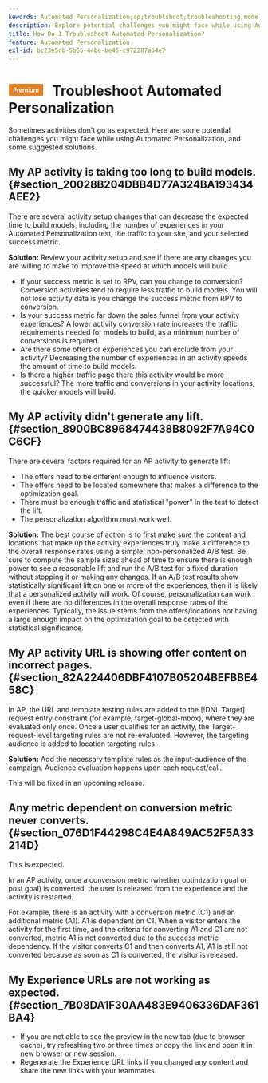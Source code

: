 ```yaml
---
kewords: Automated Personalization;ap;troublshoot;troubleshooting;model;lift
description: Explore potential challenges you might face while using Automated Personalization (AP) activities in Adobe Target, along with suggested solutions.
title: How Do I Troubleshoot Automated Personalization?
feature: Automated Personalization
exl-id: bc23e5db-5b65-44be-be45-c972287a64e7
---
```

# ![PREMIUM](/help/main/assets/premium.png) Troubleshoot Automated Personalization

Sometimes activities don't go as expected. Here are some potential challenges you might face while using Automated Personalization, and some suggested solutions.

## My AP activity is taking too long to build models. {#section_20028B204DBB4D77A324BA193434AEE2}

There are several activity setup changes that can decrease the expected time to build models, including the number of experiences in your Automated Personalization test, the traffic to your site, and your selected success metric.

**Solution:** Review your activity setup and see if there are any changes you are willing to make to improve the speed at which models will build.

* If your success metric is set to RPV, can you change to conversion? Conversion activities tend to require less traffic to build models. You will not lose activity data is you change the success metric from RPV to conversion. 
* Is your success metric far down the sales funnel from your activity experiences? A lower activity conversion rate increases the traffic requirements needed for models to build, as a minimum number of conversions is required. 
* Are there some offers or experiences you can exclude from your activity? Decreasing the number of experiences in an activity speeds the amount of time to build models. 
* Is there a higher-traffic page there this activity would be more successful? The more traffic and conversions in your activity locations, the quicker models will build.

## My AP activity didn't generate any lift. {#section_8900BC8968474438B8092F7A94C0C6CF}

There are several factors required for an AP activity to generate lift:

* The offers need to be different enough to influence visitors. 
* The offers need to be located somewhere that makes a difference to the optimization goal. 
* There must be enough traffic and statistical "power" in the test to detect the lift. 
* The personalization algorithm must work well.

**Solution:** The best course of action is to first make sure the content and locations that make up the activity experiences truly make a difference to the overall response rates using a simple, non-personalized A/B test. Be sure to compute the sample sizes ahead of time to ensure there is enough power to see a reasonable lift and run the A/B test for a fixed duration without stopping it or making any changes. If an A/B test results show statistically significant lift on one or more of the experiences, then it is likely that a personalized activity will work. Of course, personalization can work even if there are no differences in the overall response rates of the experiences. Typically, the issue stems from the offers/locations not having a large enough impact on the optimization goal to be detected with statistical significance.

## My AP activity URL is showing offer content on incorrect pages. {#section_82A224406DBF4107B05204BEFBBE458C}

In AP, the URL and template testing rules are added to the [!DNL Target] request entry constraint (for example, target-global-mbox), where they are evaluated only once. Once a user qualifies for an activity, the Target-request-level targeting rules are not re-evaluated. However, the targeting audience is added to location targeting rules.

**Solution:** Add the necessary template rules as the input-audience of the campaign. Audience evaluation happens upon each request/call.

This will be fixed in an upcoming release.

## Any metric dependent on conversion metric never converts. {#section_076D1F44298C4E4A849AC52F5A33214D}

This is expected.

In an AP activity, once a conversion metric (whether optimization goal or post goal) is converted, the user is released from the experience and the activity is restarted.

For example, there is an activity with a conversion metric (C1) and an additional metric (A1). A1 is dependent on C1. When a visitor enters the activity for the first time, and the criteria for converting A1 and C1 are not converted, metric A1 is not converted due to the success metric dependency. If the visitor converts C1 and then converts A1, A1 is still not converted because as soon as C1 is converted, the visitor is released.

## My Experience URLs are not working as expected. {#section_7B08DA1F30AA483E9406336DAF361BA4}

* If you are not able to see the preview in the new tab (due to browser cache), try refreshing two or three times or copy the link and open it in new browser or new session. 
* Regenerate the Experience URL links if you changed any content and share the new links with your teammates.
